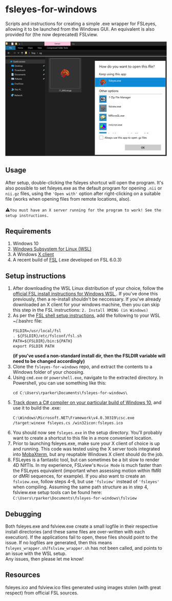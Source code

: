 # fsleyes-for-windows
Scripts and instructions for creating a simple .exe wrapper for FSLeyes, allowing it to be launched from the Windows GUI. An equivalent is also provided for (the now deprecated) FSLview.

![](https://github.com/PichardRarker/fsleyes-for-windows/blob/master/fsleyes-for-windows.png) 

 ## Usage
 After setup, double-clicking the fsleyes shortcut will open the program. It's also possible to set fsleyes.exe as the default program for opening `.nii` or `nii.gz` files,  using the `'Open with'` option after right-clicking on a suitable file (works when opening files from remote locations, also).<br>
<br>
 :warning:```You must have an X server running for the program to work! See the setup instructions.```


## Requirements
   1. Windows 10
   2. [Windows Subsystem for Linux (WSL)](https://docs.microsoft.com/en-us/windows/wsl/install-win10)
   3. A Windows [X client](https://superuser.com/questions/99303/what-are-my-x-client-options-for-ms-windows)
   4. A recent build of [FSL](https://fsl.fmrib.ox.ac.uk/fsl/fslwiki) (.exe developed on FSL 6.0.3)
   
## Setup instructions
   1. After downloading the WSL Linux distribution of your choice, follow the [official FSL install instructions for Windows WSL ](https://fsl.fmrib.ox.ac.uk/fsl/fslwiki/FslInstallation/Windows). If you've done this previously, then a re-install shouldn't be neccessary. If you've already downloaded an X client for your windows machine, then you can skip this step in the FSL instructions: `2. Install XMING (in Windows)`
   2. As per the [FSL shell setup instructions](https://fsl.fmrib.ox.ac.uk/fsl/fslwiki/FslInstallation/ShellSetup), add the following to your WSL ~/.bashrc file:
      ```
      FSLDIR=/usr/local/fsl
      . ${FSLDIR}/etc/fslconf/fsl.sh
      PATH=${FSLDIR}/bin:${PATH}
      export FSLDIR PATH
      ```
      **(if you've used a non-standard install dir, then the FSLDIR variable will need to be changed accordingly)**
   3. Clone the `fsleyes-for-windows` repo, and extract the contents to a Windows folder of your choosing. 
   4. Using `cmd.exe` or `powershell.exe`, navigate to the extracted directory. In Powershell, you can use something like this:
      ```
      cd C:\Users\rparker\Documents\fsleyes-for-windows\
      ```
   5. [Track down a C# compiler on your particular build of Windows 10](https://docs.microsoft.com/en-us/dotnet/csharp/language-reference/compiler-options/command-line-building-with-csc-exe), and use it to build the .exe:
      ```
      C:\Windows\Microsoft.NET\Framework\v4.0.30319\csc.exe /target:winexe fsleyes.cs /win32icon:fsleyes.ico
      ```
   6. You should now see `fsleyes.exe` in the setup directory. You'll probably want to create a shortcut to this file in a more convenient location.  
   7. Prior to launching fsleyes.exe, make sure your X client of choice is up and running. This code was tested using the X server tools integrated into [MobaXterm](https://mobaxterm.mobatek.net/), but any reuptable Windows X client should do the job. 
   8. FSLeyes is a fantastic tool, but can sometimes be a bit slow to render 4D NIfTIs. In my experience, FSLview's `Movie Mode` is much faster than the FSLeyes equivalent (important when assessing motion within fMRI or dMRI sequences, for example). If you also want to create an `fslview.exe`, follow steps 4-6, but use `'fslview'` instead of `'fsleyes'` when compiling. Assuming the same path structure as in step 4, fslview.exe setup tools can be found here:
    ```
    C:\Users\rparker\Documents\fsleyes-for-windows\fslview
    ```
   
   ## Debugging
   
   Both fsleyes.exe and fslview.exe create a small logfile in their respective install directories (and these same files are over-written with each execution). If the applications fail to open, these files should point to the issue. If no logfiles are generated, then this means `fsleyes_wrapper.sh`/`fslview_wrapper.sh` has not been called, and points to an issue with the WSL setup.
   <br>
   Any issues, then please let me know!
   
   ## Resources 
   
   fsleyes.ico and fslview.ico files generated using images stolen (with great respect) from official FSL sources. 
   

